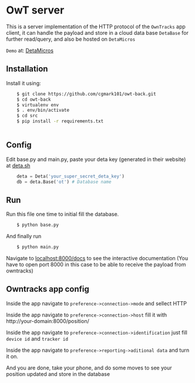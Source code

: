 OwT server
=====

This is a server implementation of the HTTP protocol of the `OwnTracks` app client,
it can handle the payload and store in a cloud data base `DetaBase` for further read/query, 
and also be hosted on `DetaMicros`

`Demo` at: [DetaMicros](https://2bbwzl.deta.dev/mbox)

Installation
----------

Install it using:


```bash
    $ git clone https://github.com/cgmark101/owt-back.git
    $ cd owt-back
    $ virtualenv env
    $ . env/bin/activate
    $ cd src
    $ pip install -r requirements.txt
    
```

Config
----------------

Edit base.py and main.py, paste your deta key (generated in their website) at [deta.sh](https://web.deta.sh)

```python
    deta = Deta('your_super_secret_deta_key')
    db = deta.Base('ot') # Database name
```

Run
----------------
Run this file one time to initial fill the database.

```bash
    $ python base.py
```

And finally run

```bash
    $ python main.py
```

Navigate to [localhost:8000/docs](http://127.0.0.1:8000/docs) to see the interactive documentation (You have to open port 8000 in this case to be able to receive the payload from owntracks)


Owntracks app config
----------------

Inside the app navigate to `preference->connection->mode` and sellect HTTP

Inside the app navigate to `preference->connection->host` fill it with http://your-domain:8000/position/

Inside the app navigate to `preference->connection->identification` just fill `device id` and `tracker id`

Inside the app navigate to `preference->reporting->aditional data` and turn it on.

And you are done, take your phone, and do some moves to see your position updated and store in the database
